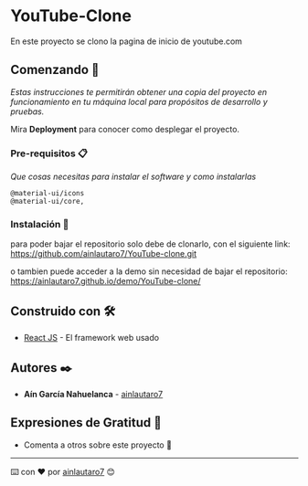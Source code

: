 # YouTube-Clone

En este proyecto se clono la pagina de inicio de youtube.com

## Comenzando 🚀

_Estas instrucciones te permitirán obtener una copia del proyecto en funcionamiento en tu máquina local para propósitos de desarrollo y pruebas._

Mira **Deployment** para conocer como desplegar el proyecto.


### Pre-requisitos 📋

_Que cosas necesitas para instalar el software y como instalarlas_

```
@material-ui/icons
@material-ui/core,
```

### Instalación 🔧

para poder bajar el repositorio solo debe de clonarlo, con el siguiente link:
https://github.com/ainlautaro7/YouTube-clone.git

o tambien puede acceder a la demo sin necesidad de bajar el repositorio:
https://ainlautaro7.github.io/demo/YouTube-clone/

## Construido con 🛠️

* [React JS](https://es.reactjs.org/) - El framework web usado

## Autores ✒️

* **Aín García Nahuelanca** - [ainlautaro7](https://github.com/ainlautaro7)

## Expresiones de Gratitud 🎁

* Comenta a otros sobre este proyecto 📢



---
⌨️ con ❤️ por [ainlautaro7](https://github.com/ainlautaro7) 😊
